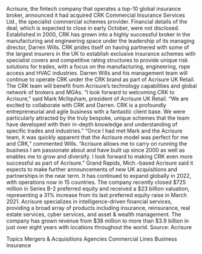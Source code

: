 Acrisure, the fintech company that operates a top-10 global insurance broker, announced it had acquired CRK Commercial Insurance Services Ltd., the specialist commercial schemes provider.
Financial details of the deal, which is expected to close in early October, were not disclosed.
Established in 2000, CRK has grown into a highly successful broker in the manufacturing and engineering space under the leadership of its managing director, Darren Wills. CRK prides itself on having partnered with some of the largest insurers in the UK to establish exclusive insurance schemes with specialist covers and competitive rating structures to provide unique risk solutions for trades, with a focus on the manufacturing, engineering, rope access and HVAC industries.
Darren Wills and his management team will continue to operate CRK under the CRK brand as part of Acrisure UK Retail. The CRK team will benefit from Acrisure’s technology capabilities and global network of brokers and MGAs.
“I look forward to welcoming CRK to Acrisure,” said Mark McIlquham, president of Acrisure UK Retail. “We are excited to collaborate with CRK and Darren. CRK is a profoundly entrepreneurial and agile business with a fantastic client base. We were particularly attracted by the truly bespoke, unique schemes that the team have developed with their in-depth knowledge and understanding of specific trades and industries.”
“Once I had met Mark and the Acrisure team, it was quickly apparent that the Acrisure model was perfect for me and CRK,” commented Wills. “Acrisure allows me to carry on running the business I am passionate about and have built up since 2000 as well as enables me to grow and diversify. I look forward to making CRK even more successful as part of Acrisure.”
Grand Rapids, Mich.-based Acrisure said it expects to make further announcements of new UK acquisitions and partnerships in the near term. It has continued to expand globally in 2022, with operations now in 15 countries. The company recently closed $725 million in Series B-2 preferred equity and received a $23 billion valuation, representing a 31% increase from its last preferred equity raise in March 2021.
Acrisure specializes in intelligence-driven financial services, providing a broad array of products including insurance, reinsurance, real estate services, cyber services, and asset & wealth management. The company has grown revenue from $38 million to more than $3.9 billion in just over eight years with locations throughout the world.
Source: Acrisure

Topics
Mergers & Acquisitions
Agencies
Commercial Lines
Business Insurance
